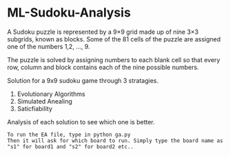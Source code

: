 # ML-Sudoku-Analysis
 
 A Sudoku puzzle is represented by a 9×9 grid made up of nine 3×3 subgrids, known as blocks. Some of the 81 cells of the puzzle are assigned one of the numbers 1,2, ..., 9.
 
 The puzzle is solved by assigning numbers to each blank cell so that every row, column and block contains each of the nine possible numbers. 

Solution for a 9x9 sudoku game through 3 stratagies. 
1. Evolutionary Algorithms
2. Simulated Anealing
3. Saticfiability

Analysis of each solution to see which one is better.

```
To run the EA file, type in python ga.py
Then it will ask for which board to run. Simply type the board name as "s1" for board1 and "s2" for board2 etc..
```

